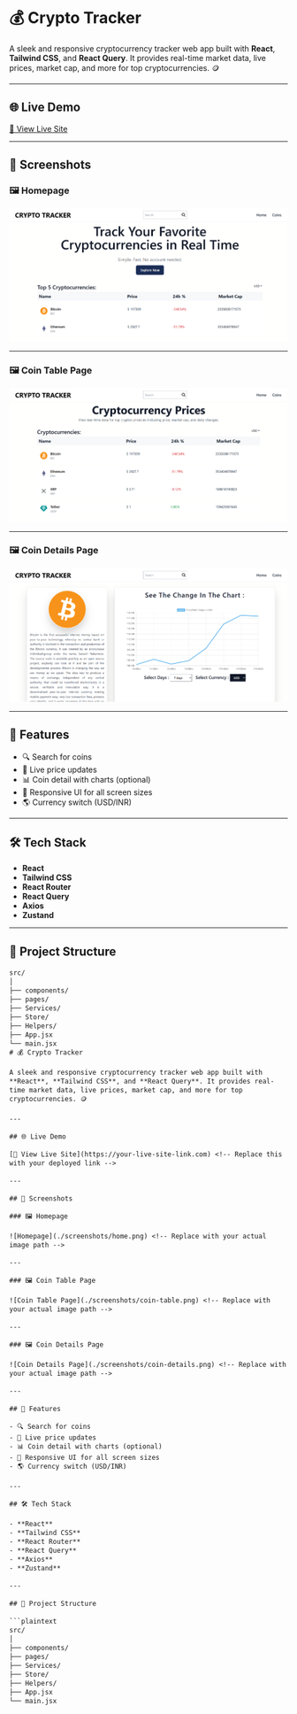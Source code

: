 # 💰 Crypto Tracker

A sleek and responsive cryptocurrency tracker web app built with **React**, **Tailwind CSS**, and **React Query**. It provides real-time market data, live prices, market cap, and more for top cryptocurrencies. 🪙

---

## 🌐 Live Demo

[🔗 View Live Site](https://crypto-tracker-rho-nine.vercel.app/) <!-- Replace this with your deployed link -->

---

## 📸 Screenshots

### 🖼️ Homepage

![Homepage](home.png) <!-- Replace with your actual image path -->

---

### 🖼️ Coin Table Page

![Coin Table Page](coinTable.png) <!-- Replace with your actual image path -->

---

### 🖼️ Coin Details Page

![Coin Details Page](coinDetails.png) <!-- Replace with your actual image path -->

---

## 🚀 Features

- 🔍 Search for coins
- 💸 Live price updates
- 📊 Coin detail with charts (optional)
- 📱 Responsive UI for all screen sizes
- 🌎 Currency switch (USD/INR)

---

## 🛠️ Tech Stack

- **React**
- **Tailwind CSS**
- **React Router**
- **React Query**
- **Axios**
- **Zustand**

---

## 📁 Project Structure

```plaintext
src/
│
├── components/
├── pages/
├── Services/
├── Store/
├── Helpers/
├── App.jsx
└── main.jsx
# 💰 Crypto Tracker

A sleek and responsive cryptocurrency tracker web app built with **React**, **Tailwind CSS**, and **React Query**. It provides real-time market data, live prices, market cap, and more for top cryptocurrencies. 🪙

---

## 🌐 Live Demo

[🔗 View Live Site](https://your-live-site-link.com) <!-- Replace this with your deployed link -->

---

## 📸 Screenshots

### 🖼️ Homepage

![Homepage](./screenshots/home.png) <!-- Replace with your actual image path -->

---

### 🖼️ Coin Table Page

![Coin Table Page](./screenshots/coin-table.png) <!-- Replace with your actual image path -->

---

### 🖼️ Coin Details Page

![Coin Details Page](./screenshots/coin-details.png) <!-- Replace with your actual image path -->

---

## 🚀 Features

- 🔍 Search for coins
- 💸 Live price updates
- 📊 Coin detail with charts (optional)
- 📱 Responsive UI for all screen sizes
- 🌎 Currency switch (USD/INR)

---

## 🛠️ Tech Stack

- **React**
- **Tailwind CSS**
- **React Router**
- **React Query**
- **Axios**
- **Zustand**

---

## 📁 Project Structure

```plaintext
src/
│
├── components/
├── pages/
├── Services/
├── Store/
├── Helpers/
├── App.jsx
└── main.jsx
